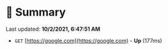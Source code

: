 # 📖 Summary
Last updated: **10/2/2021, 6:47:51 AM**

- `GET` [https://google.com](https://google.com) - **Up** (177ms)
